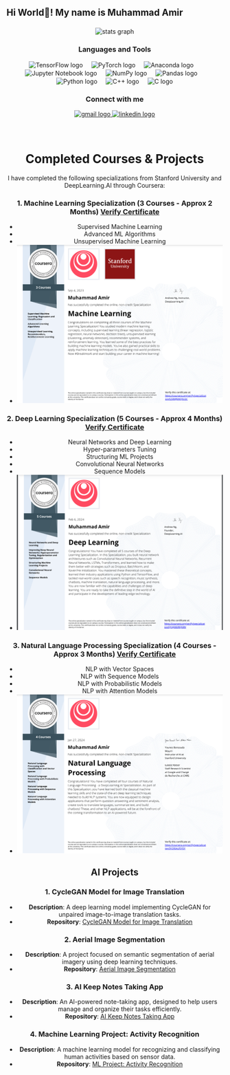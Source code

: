 <h2 align="left">Hi World👋! My name is Muhammad Amir</h2>

###

<div align="center">
  <!-- GitHub stats card showing total contributions, private commits, and other stats for user "ammyjutt" -->
  <img src="https://github-readme-stats.vercel.app/api?username=ammyjutt&hide_title=false&hide_rank=false&show_icons=true&include_all_commits=true&count_private=true&disable_animations=false&theme=dracula&locale=en&hide_border=false" height="150" alt="stats graph" />

  <!-- Top languages card displaying the most frequently used programming languages for user "ammyjutt" -->

  <!--
  <img src="https://github-readme-stats.vercel.app/api/top-langs?username=ammyjutt&locale=en&hide_title=false&layout=compact&card_width=320&langs_count=5&theme=dracula&hide_border=false" height="150" alt="languages graph" />
</div>
-->


###

<h3 align="center">Languages and Tools</h3>
<div align="center">
  <!-- Added TensorFlow, PyTorch, Langchain, NumPy, Pandas logos with vertical alignment -->
  <img src="https://cdn.jsdelivr.net/gh/devicons/devicon/icons/tensorflow/tensorflow-original.svg" height="30" alt="TensorFlow logo" style="vertical-align: middle;" />
  <img width="12" />
  <img src="https://cdn.jsdelivr.net/gh/devicons/devicon/icons/pytorch/pytorch-original.svg" height="30" alt="PyTorch logo" style="vertical-align: middle;" />
  <img width="12" />

  
  <!-- Anaconda Icon -->
<img src="https://cdn.jsdelivr.net/gh/devicons/devicon/icons/anaconda/anaconda-original.svg" height="30" alt="Anaconda logo" style="vertical-align: middle;" />
<img width="12" />

<!-- Jupyter Notebook Icon -->
<img src="https://cdn.jsdelivr.net/gh/devicons/devicon/icons/jupyter/jupyter-original.svg" height="30" alt="Jupyter Notebook logo" style="vertical-align: middle;" />
  <img width="12" />

  

  <img src="https://cdn.jsdelivr.net/gh/devicons/devicon/icons/numpy/numpy-original.svg" height="30" alt="NumPy logo" style="vertical-align: middle;" />
  <img width="12" />
  <img src="https://cdn.jsdelivr.net/gh/devicons/devicon/icons/pandas/pandas-original.svg" height="30" alt="Pandas logo" style="vertical-align: middle;" />
  <img width="12" />
  <img src="https://cdn.jsdelivr.net/gh/devicons/devicon/icons/python/python-original.svg" height="30" alt="Python logo" style="vertical-align: middle;" />
  <img width="12" />
  <img src="https://cdn.jsdelivr.net/gh/devicons/devicon/icons/cplusplus/cplusplus-original.svg" height="30" alt="C++ logo" style="vertical-align: middle;" />
  <img width="12" />
  <img src="https://cdn.jsdelivr.net/gh/devicons/devicon/icons/c/c-original.svg" height="30" alt="C logo" style="vertical-align: middle;" />
</div>

###

<h3 align="center">Connect with me</h3>
<div align="center">
  <!-- Updated contact information -->
  <a href="mailto:7mramir@gmail.com" target="_blank">
    <img src="https://img.shields.io/static/v1?message=Gmail&logo=gmail&label=&color=D14836&logoColor=white&labelColor=&style=for-the-badge" height="35" alt="gmail logo" />
  </a>
  <a href="https://www.linkedin.com/in/muhammad-amir-228a3a248/" target="_blank">
    <img src="https://img.shields.io/static/v1?message=LinkedIn&logo=linkedin&label=&color=0077B5&logoColor=white&labelColor=&style=for-the-badge" height="35" alt="linkedin logo" />
  </a>
</div>

###

<br clear="both">

<h1> Completed Courses & Projects </h1>




I have completed the following specializations from Stanford University and DeepLearning.AI through Coursera:

### 1. Machine Learning Specialization (3 Courses - Approx 2 Months) [Verify Certificate](https://coursera.org/share/ce17284074fe18f6d2ef82c8b2176e7e)
- Supervised Machine Learning
- Advanced ML Algorithms
- Unsupervised Machine Learning
- ![Certificate](resources/ML_Cert.png)  

### 2. Deep Learning Specialization (5 Courses - Approx 4 Months) [Verify Certificate](https://coursera.org/share/99133df357346e1d48912e0bb2a41094)
- Neural Networks and Deep Learning
- Hyper-parameters Tuning
- Structuring ML Projects
- Convolutional Neural Networks
- Sequence Models
- ![Certificate](resources/DL_Cert.png)  
  

### 3. Natural Language Processing Specialization (4 Courses - Approx 3 Months) [Verify Certificate](https://coursera.org/share/5351448580bf8a4a23cd5b72add8abdc)
- NLP with Vector Spaces
- NLP with Sequence Models
- NLP with Probabilistic Models
- NLP with Attention Models
- ![Certificate](resources/NLP_Cert.png)  


## AI Projects

### 1. CycleGAN Model for Image Translation
- **Description**: A deep learning model implementing CycleGAN for unpaired image-to-image translation tasks.
- **Repository**: [CycleGAN Model for Image Translation](https://github.com/ammyjutt/CycleGAN_Model_For_Image_Translation)

### 2. Aerial Image Segmentation
- **Description**: A project focused on semantic segmentation of aerial imagery using deep learning techniques.
- **Repository**: [Aerial Image Segmentation](https://github.com/ammyjutt/Aerial_Image_Segmentation)

### 3. AI Keep Notes Taking App
- **Description**: An AI-powered note-taking app, designed to help users manage and organize their tasks efficiently.
- **Repository**: [AI Keep Notes Taking App](https://github.com/ammyjutt/AI-Keep-Notes-Taking-App)

### 4. Machine Learning Project: Activity Recognition
- **Description**: A machine learning model for recognizing and classifying human activities based on sensor data.
- **Repository**: [ML Project: Activity Recognition](https://github.com/ammyjutt/ML_Project_Activity_Recognition)

<br>


  


